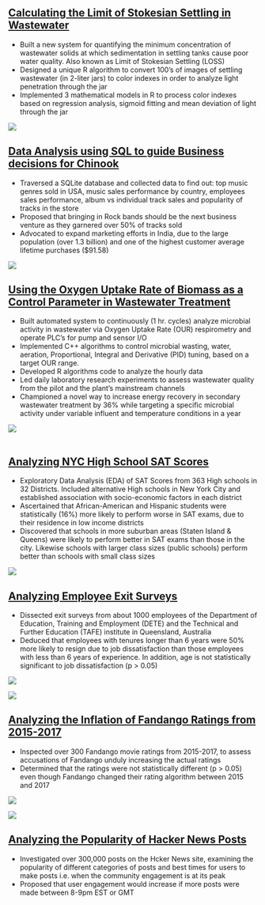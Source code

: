 ## [Calculating the Limit of Stokesian Settling in Wastewater](https://github.com/OlaOlagunju/LOSS_Project)
-	Built a new system for quantifying the minimum concentration of wastewater solids at which sedimentation in settling tanks cause poor water quality. Also known as Limit of Stokesian Settling (LOSS) 
- Designed a unique R algorithm to convert 100’s of images of settling wastewater (in 2-liter jars) to color indexes in order to analyze light penetration through the jar
- Implemented 3 mathematical models in R to process color indexes based on regression analysis, sigmoid fitting and mean deviation of light through the jar

![](./images/fig_14.jpg)<br />


## [Data Analysis using SQL to guide Business decisions for Chinook](https://github.com/OlaOlagunju/SQL_Business_Project)
- Traversed a SQLite database and collected data to find out: top music genres sold in USA, music sales performance by country, employees sales performance, album vs individual track sales and popularity of tracks in the store
- Proposed that bringing in Rock bands should be the next business venture as they garnered over 50% of tracks sold
- Advocated to expand marketing efforts in India, due to the large population (over 1.3 billion) and one of the highest customer average lifetime purchases ($91.58)

![](./images/fig_1.png)<br />



## [Using the Oxygen Uptake Rate of Biomass as a Control Parameter in Wastewater Treatment](https://github.com/OlaOlagunju/OUR_Project)
- Built automated system to continuously (1 hr. cycles) analyze microbial activity in wastewater via Oxygen Uptake Rate (OUR) respirometry and operate PLC’s for pump and sensor I/O
- Implemented C++ algorithms to control microbial wasting, water, aeration, Proportional, Integral and Derivative (PID) tuning, based on a target OUR range.
- Developed R algorithms code to analyze the hourly data
- Led daily laboratory research experiments to assess wastewater quality from the pilot and the plant’s mainstream channels
- Championed a novel way to increase energy recovery in secondary wastewater treatment by 36% while targeting a specific microbial activity under variable influent and temperature conditions in a year

![](./images/fig_3.jpg)<br /><br />


## [Analyzing NYC High School SAT Scores](https://github.com/OlaOlagunju/SAT_Scores_Project)
- Exploratory Data Analysis (EDA) of SAT Scores from 363 High schools in 32 Districts. Included alternative High schools in New York City and established association with socio-economic factors in each district
- Ascertained that African-American and Hispanic students were statistically (16%) more likely to perform worse in SAT exams, due to their residence in low income districts
- Discovered that schools in more suburban areas (Staten Island & Queens) were likely to perform better in SAT exams than those in the city. Likewise schools with larger class sizes (public schools) perform better than schools with small class sizes

![](./images/fig_6.png)<br />



## [Analyzing Employee Exit Surveys](https://github.com/OlaOlagunju/Employee_Survey_Project)
- Dissected exit surveys from about 1000 employees of the Department of Education, Training and Employment (DETE) and the Technical and Further Education (TAFE) institute in Queensland, Australia
- Deduced that employees with tenures longer than 6 years were 50% more likely to resign due to job dissatisfaction than those employees with less than 6 years of experience. In addition, age is not statistically significant to job dissatisfaction (p > 0.05)

![](./images/fig_11.png)<br />


![](./images/fig_2.png)<br />



## [Analyzing the Inflation of Fandango Ratings from 2015-2017](https://github.com/OlaOlagunju/Fandango_Ratings_Project)
- Inspected over 300 Fandango movie ratings from 2015-2017, to assess accusations of Fandango unduly increasing the actual ratings
- Determined that the ratings were not statistically different (p > 0.05) even though Fandango changed their rating algorithm between 2015 and 2017

![](./images/fig_21.png)<br />


![](./images/fig_22.png)<br />



## [Analyzing the Popularity of Hacker News Posts](https://github.com/OlaOlagunju/Hacker_News_Project)
- Investigated over 300,000 posts on the Hcker News site, examining the popularity of different categories of posts and best times for users to make posts i.e. when the community engagement is at its peak
- Proposed that user engagement would increase if more posts were made between 8-9pm EST or GMT

